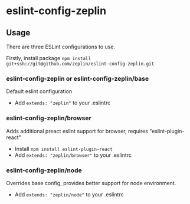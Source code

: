 # eslint-config-zeplin

## Usage
There are three ESLint configurations to use.

Firstly, install package
`npm install git+ssh://git@github.com/zeplin/eslint-config-zeplin.git`


### eslint-config-zeplin or eslint-config-zeplin/base
Default eslint configuration

* Add `extends: "zeplin"` to your .eslintrc

### eslint-config-zeplin/browser

Adds additional preact eslint support for browser, requires "eslint-plugin-react"

* Install `npm install eslint-plugin-react`
* Add `extends: "zeplin/browser"` to your .eslintrc

### eslint-config-zeplin/node

Overrides base config, provides better support for node environment.

* Add `extends: "zeplin/node"` to your .eslintrc
